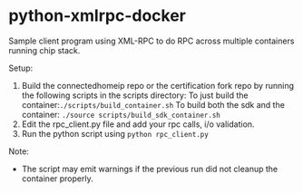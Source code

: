 # python-xmlrpc-docker
Sample client program using XML-RPC to do RPC across multiple containers running chip stack.


Setup:
1. Build the connectedhomeip repo or the certification fork repo by running the following scripts in the scripts directory:
    To just build the container:`./scripts/build_container.sh`
    To build both the sdk and the container: `./source scripts/build_sdk_container.sh`
4. Edit the rpc_client.py file and add your rpc calls, i/o validation.
5. Run the python script using `python rpc_client.py`

Note:
 - The script may emit warnings if the previous run did not cleanup the container properly.
